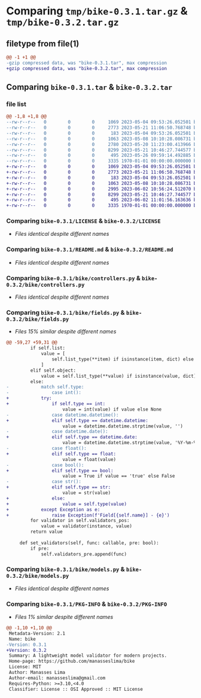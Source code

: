 # Comparing `tmp/bike-0.3.1.tar.gz` & `tmp/bike-0.3.2.tar.gz`

## filetype from file(1)

```diff
@@ -1 +1 @@
-gzip compressed data, was "bike-0.3.1.tar", max compression
+gzip compressed data, was "bike-0.3.2.tar", max compression
```

## Comparing `bike-0.3.1.tar` & `bike-0.3.2.tar`

### file list

```diff
@@ -1,8 +1,8 @@
--rw-r--r--   0        0        0     1069 2023-05-04 09:53:26.052501 bike-0.3.1/LICENSE
--rw-r--r--   0        0        0     2773 2023-05-21 11:06:50.768748 bike-0.3.1/README.md
--rw-r--r--   0        0        0      183 2023-05-04 09:53:26.052501 bike-0.3.1/bike/__init__.py
--rw-r--r--   0        0        0     1063 2023-05-08 10:10:28.086731 bike-0.3.1/bike/controllers.py
--rw-r--r--   0        0        0     2780 2023-05-20 11:23:00.413966 bike-0.3.1/bike/fields.py
--rw-r--r--   0        0        0     8299 2023-05-21 10:46:27.744577 bike-0.3.1/bike/models.py
--rw-r--r--   0        0        0      495 2023-05-26 09:59:14.492885 bike-0.3.1/pyproject.toml
--rw-r--r--   0        0        0     3335 1970-01-01 00:00:00.000000 bike-0.3.1/PKG-INFO
+-rw-r--r--   0        0        0     1069 2023-05-04 09:53:26.052501 bike-0.3.2/LICENSE
+-rw-r--r--   0        0        0     2773 2023-05-21 11:06:50.768748 bike-0.3.2/README.md
+-rw-r--r--   0        0        0      183 2023-05-04 09:53:26.052501 bike-0.3.2/bike/__init__.py
+-rw-r--r--   0        0        0     1063 2023-05-08 10:10:28.086731 bike-0.3.2/bike/controllers.py
+-rw-r--r--   0        0        0     2995 2023-06-02 10:56:24.512070 bike-0.3.2/bike/fields.py
+-rw-r--r--   0        0        0     8299 2023-05-21 10:46:27.744577 bike-0.3.2/bike/models.py
+-rw-r--r--   0        0        0      495 2023-06-02 11:01:56.163636 bike-0.3.2/pyproject.toml
+-rw-r--r--   0        0        0     3335 1970-01-01 00:00:00.000000 bike-0.3.2/PKG-INFO
```

### Comparing `bike-0.3.1/LICENSE` & `bike-0.3.2/LICENSE`

 * *Files identical despite different names*

### Comparing `bike-0.3.1/README.md` & `bike-0.3.2/README.md`

 * *Files identical despite different names*

### Comparing `bike-0.3.1/bike/controllers.py` & `bike-0.3.2/bike/controllers.py`

 * *Files identical despite different names*

### Comparing `bike-0.3.1/bike/fields.py` & `bike-0.3.2/bike/fields.py`

 * *Files 15% similar despite different names*

```diff
@@ -59,27 +59,31 @@
         if self.list:
             value = [
                 self.list_type(**item) if isinstance(item, dict) else self.list_type(item) for item in value
             ]
         elif self.object:
             value = self.list_type(**value) if isinstance(value, dict) else value
         else:
-            match self.type:
-                case int():
+            try:
+                if self.type == int:
                     value = int(value) if value else None
-                case datetime.datetime():
+                elif self.type == datetime.datetime:
                     value = datetime.datetime.strptime(value, '')
-                case datetime.date():
+                elif self.type == datetime.date:
                     value = datetime.datetime.strptime(value, '%Y-%m-%d').date()
-                case float():
+                elif self.type == float:
                     value = float(value)
-                case bool():
+                elif self.type == bool:
                     value = True if value == 'true' else False
-                case str():
+                elif self.type == str:
                     value = str(value)
+                else:
+                    value = self.type(value)
+            except Exception as e:
+                raise Exception(f'Field[{self.name}] - {e}')
         for validator in self.validators_pos:
             value = validator(instance, value)
         return value
 
     def set_validators(self, func: callable, pre: bool):
         if pre:
             self.validators_pre.append(func)
```

### Comparing `bike-0.3.1/bike/models.py` & `bike-0.3.2/bike/models.py`

 * *Files identical despite different names*

### Comparing `bike-0.3.1/PKG-INFO` & `bike-0.3.2/PKG-INFO`

 * *Files 1% similar despite different names*

```diff
@@ -1,10 +1,10 @@
 Metadata-Version: 2.1
 Name: bike
-Version: 0.3.1
+Version: 0.3.2
 Summary: A lightweight model validator for modern projects.
 Home-page: https://github.com/manasseslima/bike
 License: MIT
 Author: Manasses Lima
 Author-email: manasseslima@gmail.com
 Requires-Python: >=3.10,<4.0
 Classifier: License :: OSI Approved :: MIT License
```

